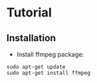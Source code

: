 # Tutorial

## Installation

* Install ffmpeg package:

```
sudo apt-get update
sudo apt-get install ffmpeg
```

